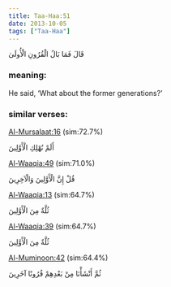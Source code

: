 ```yaml
---
title: Taa-Haa:51
date: 2013-10-05
tags: ["Taa-Haa"]
---
```

قَالَ فَمَا بَالُ الْقُرُونِ الْأُولَىٰ
### meaning: 
He said, ‘What about the former generations?’
### similar verses: 

[Al-Mursalaat:16](/77/16) (sim:72.7%)

أَلَمْ نُهْلِكِ الْأَوَّلِينَ

[Al-Waaqia:49](/56/49) (sim:71.0%)

قُلْ إِنَّ الْأَوَّلِينَ وَالْآخِرِينَ

[Al-Waaqia:13](/56/13) (sim:64.7%)

ثُلَّةٌ مِنَ الْأَوَّلِينَ

[Al-Waaqia:39](/56/39) (sim:64.7%)

ثُلَّةٌ مِنَ الْأَوَّلِينَ

[Al-Muminoon:42](/23/42) (sim:64.4%)

ثُمَّ أَنْشَأْنَا مِنْ بَعْدِهِمْ قُرُونًا آخَرِينَ
